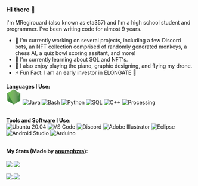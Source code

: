 ### Hi there 👋

I'm MRegirouard (also known as eta357) and I'm a high school student and programmer. I've been writing code for almost 9 years.

- 🔭 I’m currently working on several projects, including a few Discord bots, an NFT collection comprised of randomly generated monkeys, a chess AI, a quiz bowl scoring assitant, and more!
- 🌱 I’m currently learning about SQL and NFT's.
- 🎵 I also enjoy playing the piano, graphic designing, and flying my drone.
- ⚡ Fun Fact: I am an early investor in ELONGATE 🚀

**Languages I Use:**
<br>
<img height="40" alt="Node.js" src="https://raw.githubusercontent.com/github/explore/80688e429a7d4ef2fca1e82350fe8e3517d3494d/topics/nodejs/nodejs.png">
<img height="40" alt="Java" src="https://user-images.githubusercontent.com/46038297/127184035-6048a80f-6576-4c01-a90d-8d856a7fd1c4.png">
<img height="40" alt="Bash" src="https://styles.redditmedia.com/t5_2qh2d/styles/communityIcon_xagsn9nsaih61.png?width=256&s=1e4cf3a17c94aecf9c127cef47bb259162283a38">
<img height="40" alt="Python" src="https://img.icons8.com/color/452/python--v1.png">
<img height="40" alt="SQL" src="https://static-00.iconduck.com/assets.00/sql-database-generic-icon-380x512-ez505zus.png">
<img height="40" alt="C++" src="https://user-images.githubusercontent.com/42747200/46140125-da084900-c26d-11e8-8ea7-c45ae6306309.png">
<img height="40" alt="Processing" src="https://upload.wikimedia.org/wikipedia/commons/2/2e/Processing_3_logo.png">
<br><br>

**Tools and Software I Use:**
<br>
<img height="40" alt="Ubuntu 20.04" src="https://miro.medium.com/max/512/1*ZLVwDPb9UFXACsXy5LfO9Q.png">
<img height="40" alt="VS Code" src="https://raw.githubusercontent.com/dhanishgajjar/vscode-icons/master/png/default_dark.png">
<img height="40" alt="Discord" src="https://cdn4.iconfinder.com/data/icons/logos-and-brands/512/91_Discord_logo_logos-512.png">
<img height="40" alt="Adobe Illustrator" src="https://upload.wikimedia.org/wikipedia/commons/thumb/f/fb/Adobe_Illustrator_CC_icon.svg/1200px-Adobe_Illustrator_CC_icon.svg.png">
<img height="40" alt="Eclipse" src="https://user-images.githubusercontent.com/11943860/46922575-7017cf80-cfe1-11e8-845a-0cd198fb546c.png">
<img height="40" alt="Android Studio" src="https://drasite.com/content/img/icons/android-studio.svg">
<img height="40" alt="Arduino" src="https://cdn.iconscout.com/icon/free/png-256/arduino-226072.png">
<br><br>

**My Stats (Made by [anuraghzra](https://github.com/anuraghazra/github-readme-stats)):**
<br><br>
<img align="center" src="https://github-readme-stats.vercel.app/api?username=MRegirouard&theme=dark&count_private=true">
<img align="center" src="https://github-readme-stats.vercel.app/api/top-langs/?username=MRegirouard&theme=dark&layout=compact">

<a href="https://github.com/MRegirouard/TippingPoint">
  <img align="center" src="https://github-readme-stats.vercel.app/api/pin/?username=MRegirouard&repo=TippingPoint&theme=dark" />
</a>

<a href="https://github.com/MRegirouard/CountdownBot">
  <img align="center" src="https://github-readme-stats.vercel.app/api/pin/?username=MRegirouard&repo=CountdownBot&theme=dark" />
</a>
